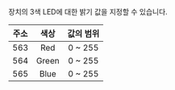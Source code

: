 장치의 3색 LED에 대한 밝기 값을 지정할 수 있습니다.

| 주소 | 색상 | 값의 범위 |
| :-----: | :---: | :---: |
|563|Red|0 ~ 255|
|564|Green|0 ~ 255|
|565|Blue|0 ~ 255|
